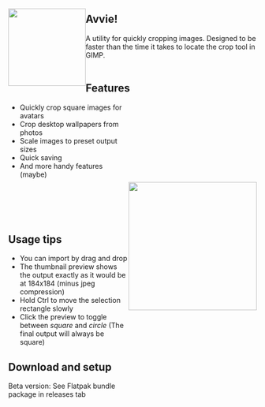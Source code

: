 
<img src="https://user-images.githubusercontent.com/17271572/62006477-0134ed00-b195-11e9-9f0e-a9d32d7e7ebc.png" align="left" height="157px" hspace="0px" vspace="20px">

## Avvie!

A utility for quickly cropping images. Designed to be faster than the time it takes to locate the crop tool in GIMP.
<br><br>

## Features

<img src="https://user-images.githubusercontent.com/17271572/62346882-e0c9b180-b54b-11e9-9fbd-aa313928ef23.png" hspace="0px" vspace="160px" height="260px" align="right">



 - Quickly crop square images for avatars
 - Crop desktop wallpapers from photos
 - Scale images to preset output sizes
 - Quick saving
 - And more handy features (maybe)

<br><br><br><br>

## Usage tips

 - You can import by drag and drop
 - The thumbnail preview shows the output exactly as it would be at 184x184 (minus jpeg compression)
 - Hold <kdb>Ctrl</kbd> to move the selection rectangle slowly
 - Click the preview to toggle between *square* and *circle* (The final output will always be square)

## Download and setup

Beta version: See Flatpak bundle package in releases tab
